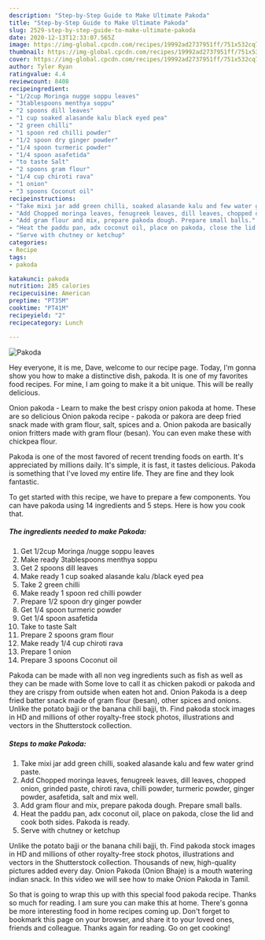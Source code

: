 ```yaml
---
description: "Step-by-Step Guide to Make Ultimate Pakoda"
title: "Step-by-Step Guide to Make Ultimate Pakoda"
slug: 2529-step-by-step-guide-to-make-ultimate-pakoda
date: 2020-12-13T12:33:07.565Z
image: https://img-global.cpcdn.com/recipes/19992ad2737951ff/751x532cq70/pakoda-recipe-main-photo.jpg
thumbnail: https://img-global.cpcdn.com/recipes/19992ad2737951ff/751x532cq70/pakoda-recipe-main-photo.jpg
cover: https://img-global.cpcdn.com/recipes/19992ad2737951ff/751x532cq70/pakoda-recipe-main-photo.jpg
author: Tyler Ryan
ratingvalue: 4.4
reviewcount: 8408
recipeingredient:
- "1/2cup Moringa nugge soppu leaves"
- "3tablespoons menthya soppu"
- "2 spoons dill leaves"
- "1 cup soaked alasande kalu black eyed pea"
- "2 green chilli"
- "1 spoon red chilli powder"
- "1/2 spoon dry ginger powder"
- "1/4 spoon turmeric powder"
- "1/4 spoon asafetida"
- "to taste Salt"
- "2 spoons gram flour"
- "1/4 cup chiroti rava"
- "1 onion"
- "3 spoons Coconut oil"
recipeinstructions:
- "Take mixi jar add green chilli, soaked alasande kalu and few water grind paste."
- "Add Chopped moringa leaves, fenugreek leaves, dill leaves, chopped onion, grinded paste, chiroti rava, chilli powder, turmeric powder, ginger powder, asafetida, salt and mix well."
- "Add gram flour and mix, prepare pakoda dough. Prepare small balls."
- "Heat the paddu pan, adx coconut oil, place on pakoda, close the lid and cook both sides. Pakoda is ready."
- "Serve with chutney or ketchup"
categories:
- Recipe
tags:
- pakoda

katakunci: pakoda 
nutrition: 285 calories
recipecuisine: American
preptime: "PT35M"
cooktime: "PT41M"
recipeyield: "2"
recipecategory: Lunch

---
```



![Pakoda](https://img-global.cpcdn.com/recipes/19992ad2737951ff/751x532cq70/pakoda-recipe-main-photo.jpg)

Hey everyone, it is me, Dave, welcome to our recipe page. Today, I'm gonna show you how to make a distinctive dish, pakoda. It is one of my favorites food recipes. For mine, I am going to make it a bit unique. This will be really delicious.

Onion pakoda - Learn to make the best crispy onion pakoda at home. These are so delicious Onion pakoda recipe - pakoda or pakora are deep fried snack made with gram flour, salt, spices and a. Onion pakoda are basically onion fritters made with gram flour (besan). You can even make these with chickpea flour.

Pakoda is one of the most favored of recent trending foods on earth. It's appreciated by millions daily. It's simple, it is fast, it tastes delicious. Pakoda is something that I've loved my entire life. They are fine and they look fantastic.


To get started with this recipe, we have to prepare a few components. You can have pakoda using 14 ingredients and 5 steps. Here is how you cook that.

<!--inarticleads1-->

##### The ingredients needed to make Pakoda:

1. Get 1/2cup Moringa /nugge soppu leaves
1. Make ready 3tablespoons menthya soppu
1. Get 2 spoons dill leaves
1. Make ready 1 cup soaked alasande kalu /black eyed pea
1. Take 2 green chilli
1. Make ready 1 spoon red chilli powder
1. Prepare 1/2 spoon dry ginger powder
1. Get 1/4 spoon turmeric powder
1. Get 1/4 spoon asafetida
1. Take to taste Salt
1. Prepare 2 spoons gram flour
1. Make ready 1/4 cup chiroti rava
1. Prepare 1 onion
1. Prepare 3 spoons Coconut oil


Pakoda can be made with all non veg ingredients such as fish as well as they can be made with Some love to call it as chicken pakodi or pakoda and they are crispy from outside when eaten hot and. Onion Pakoda is a deep fried batter snack made of gram flour (besan), other spices and onions. Unlike the potato bajji or the banana chili bajji, th. Find pakoda stock images in HD and millions of other royalty-free stock photos, illustrations and vectors in the Shutterstock collection. 

<!--inarticleads2-->

##### Steps to make Pakoda:

1. Take mixi jar add green chilli, soaked alasande kalu and few water grind paste.
1. Add Chopped moringa leaves, fenugreek leaves, dill leaves, chopped onion, grinded paste, chiroti rava, chilli powder, turmeric powder, ginger powder, asafetida, salt and mix well.
1. Add gram flour and mix, prepare pakoda dough. Prepare small balls.
1. Heat the paddu pan, adx coconut oil, place on pakoda, close the lid and cook both sides. Pakoda is ready.
1. Serve with chutney or ketchup


Unlike the potato bajji or the banana chili bajji, th. Find pakoda stock images in HD and millions of other royalty-free stock photos, illustrations and vectors in the Shutterstock collection. Thousands of new, high-quality pictures added every day. Onion Pakoda (Onion Bhaje) is a mouth watering indian snack. In this video we will see how to make Onion Pakoda in Tamil. 

So that is going to wrap this up with this special food pakoda recipe. Thanks so much for reading. I am sure you can make this at home. There's gonna be more interesting food in home recipes coming up. Don't forget to bookmark this page on your browser, and share it to your loved ones, friends and colleague. Thanks again for reading. Go on get cooking!
